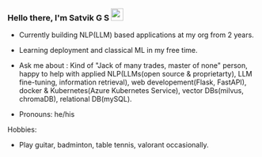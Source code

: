 ### Hello there, I'm Satvik G S  <img src="https://media.giphy.com/media/hvRJCLFzcasrR4ia7z/giphy.gif" width="25px">



-   Currently building NLP(LLM) based applications at my org from 2 years.
-   Learning deployment and classical ML in my free time.
  


-   Ask me about : Kind of "Jack of many trades, master of none" person, happy to help with applied NLP(LLMs(open source & proprietarty), LLM fine-tuning, information retrieval), web developement(Flask, FastAPI), docker & Kubernetes(Azure Kubernetes Service), vector DBs(milvus, chromaDB), relational DB(mySQL).
-   Pronouns: he/his
    
Hobbies:

- Play guitar, badminton, table tennis, valorant occasionally.
  
